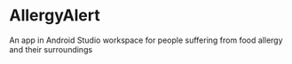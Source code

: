 # AllergyAlert
An app in Android Studio workspace for people suffering from food allergy and their surroundings
